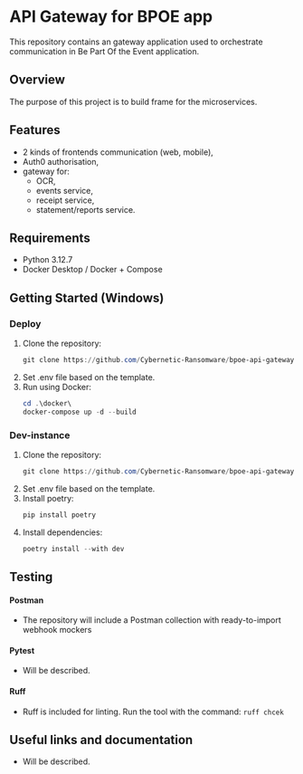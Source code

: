 # API Gateway for BPOE app
This repository contains an gateway application used to orchestrate communication in Be Part Of the Event application.

## Overview
The purpose of this project is to build frame for the microservices.

## Features
- 2 kinds of frontends communication (web, mobile),
- Auth0 authorisation,
- gateway for:
  - OCR,
  - events service,
  - receipt service,
  - statement/reports service.

## Requirements
- Python 3.12.7
- Docker Desktop / Docker + Compose

## Getting Started (Windows)
### Deploy 
1. Clone the repository:
      ```powershell
      git clone https://github.com/Cybernetic-Ransomware/bpoe-api-gateway.git
      ```
2. Set .env file based on the template.
3. Run using Docker:
      ```powershell
      cd .\docker\
      docker-compose up -d --build
      ```
### Dev-instance   
1. Clone the repository:
      ```powershell
      git clone https://github.com/Cybernetic-Ransomware/bpoe-api-gateway.git
      ```
2. Set .env file based on the template.
3. Install poetry:
      ```powershell
      pip install poetry
      ```
4. Install dependencies:
      ```powershell
      poetry install --with dev
      ```

## Testing
#### Postman
- The repository will include a Postman collection with ready-to-import webhook mockers

#### Pytest
- Will be described.

#### Ruff
- Ruff is included for linting. Run the tool with the command: `ruff chcek`


## Useful links and documentation
- Will be described.
